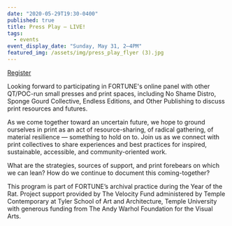 ```yaml
---
date: "2020-05-29T19:30-0400"
published: true
title: Press Play — LIVE!
tags:
  - events
event_display_date: "Sunday, May 31, 2–4PM"
featured_img: /assets/img/press_play_flyer (3).jpg
---
```


[Register](https://moorecad.zoom.us/meeting/register/tJUodOisqDMoG9wVU75dJv8fwr4yl5tF7oh-)

Looking forward to participating in FORTUNE's online panel with other QT/POC-run small presses and print spaces, including No Shame Distro, Sponge Gourd Collective, Endless Editions, and Other Publishing to discuss print resources and futures.

As we come together toward an uncertain future, we hope to ground ourselves in print as an act of resource-sharing, of radical gathering, of material resilience — something to hold on to. Join us as we connect with print collectives to share experiences and best practices for inspired, sustainable, accessible, and community-oriented work.

What are the strategies, sources of support, and print forebears on which we can lean? How do we continue to document this coming-together?

This program is part of FORTUNE’s archival practice during the Year of the Rat. Project support provided by The Velocity Fund administered by Temple Contemporary at Tyler School of Art and Architecture, Temple University with generous funding from The Andy Warhol Foundation for the Visual Arts.
